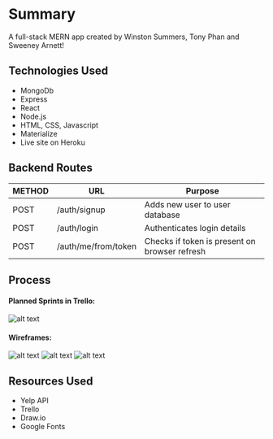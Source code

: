 # Summary
A full-stack MERN app created by Winston Summers, Tony Phan and Sweeney Arnett!

## Technologies Used
* MongoDb
* Express
* React
* Node.js
* HTML, CSS, Javascript
* Materialize
* Live site on Heroku

## Backend Routes
METHOD | URL | Purpose
--- | --- | ---
POST | /auth/signup | Adds new user to user database
POST | /auth/login | Authenticates login details
POST | /auth/me/from/token | Checks if token is present on browser refresh

## Process
#### Planned Sprints in Trello:
![alt text](https://i.imgur.com/xOBzW99l.png)
#### Wireframes:
![alt text](https://i.imgur.com/VM5v76jl.png)
![alt text](https://i.imgur.com/HA1nE8Sl.png)
![alt text](https://i.imgur.com/zLla9Tal.png)

## Resources Used
* Yelp API
* Trello
* Draw.io
* Google Fonts
